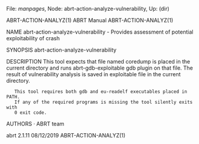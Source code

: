 File: *manpages*,  Node: abrt-action-analyze-vulnerability,  Up: (dir)

ABRT-ACTION-ANALYZ(1)             ABRT Manual            ABRT-ACTION-ANALYZ(1)



NAME
       abrt-action-analyze-vulnerability - Provides assessment of potential
       exploitability of crash

SYNOPSIS
       abrt-action-analyze-vulnerability

DESCRIPTION
       This tool expects that file named coredump is placed in the current
       directory and runs abrt-gdb-exploitable gdb plugin on that file. The
       result of vulnerability analysis is saved in exploitable file in the
       current directory.

       This tool requires both gdb and eu-readelf executables placed in PATH.
       If any of the required programs is missing the tool silently exits with
       0 exit code.

AUTHORS
       ·   ABRT team



abrt 2.1.11                       08/12/2019             ABRT-ACTION-ANALYZ(1)
